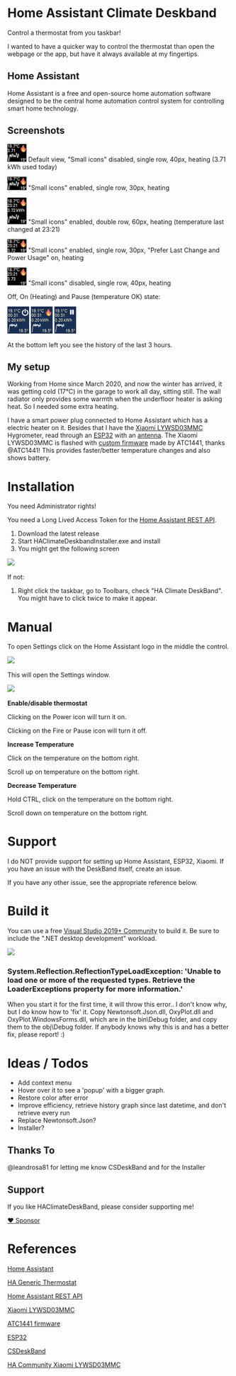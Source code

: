 # Home Assistant Climate Deskband

Control a thermostat from you taskbar!

I wanted to have a quicker way to control the thermostat than open the webpage or the app, but have it always available at my fingertips.

## Home Assistant

Home Assistant is a free and open-source home automation software designed to be the central home automation control system for controlling smart home technology.

## Screenshots

![](assets/DefaultView40Px.png) Default view, "Small icons" disabled, single row, 40px, heating (3.71 kWh used today)

![](assets/SingleRow30PxSmallIconsHeating.png) "Small icons" enabled, single row, 30px, heating

![](assets/DoubleRow60PxSmallIconsHeating.png) "Small icons" enabled, double row, 60px, heating (temperature last changed at 23:21)

![](assets/SingleRow30PxSmallIconsPreferLastChangePowerUsage.png) "Small icons" enabled, single row, 30px, "Prefer Last Change and Power Usage" on, heating

![](assets/SingleRow40PxHeating.png) "Small icons" disabled, single row, 40px, heating


Off, On (Heating) and Pause (temperature OK) state:

![](assets/ScreenshotOff.png)
![](assets/ScreenshotHeating.png)
![](assets/ScreenshotPause.png)

At the bottom left you see the history of the last 3 hours.

## My setup

Working from Home since March 2020, and now the winter has arrived, it was getting cold (17°C) in the garage to work all day, sitting still. The wall radiator only provides some warmth when the underfloor heater is asking heat. So I needed some extra heating.

I have a smart power plug connected to Home Assistant which has a electric heater on it. Besides that I have the [Xiaomi LYWSD03MMC](https://a.aliexpress.com/_BSEyaG) Hygrometer, read through an [ESP32](https://a.aliexpress.com/_B1IE4Y) with an [antenna](https://a.aliexpress.com/_B1fp7a). The Xiaomi LYWSD03MMC is flashed with [custom firmware](https://github.com/atc1441/ATC_MiThermometer) made by ATC1441, thanks @ATC1441! This provides faster/better temperature changes and also shows battery.

# Installation

You need Administrator rights!

You need a Long Lived Access Token for the [Home Assistant REST API](https://developers.home-assistant.io/docs/api/rest/).

1.  Download the latest release
2.  Start HAClimateDeskbandInstaller.exe and install
3.  You might get the following screen

![](https://user-images.githubusercontent.com/5886900/103490074-9243d500-4e19-11eb-9523-7ae4cf649721.png)

If not:

1.  Right click the taskbar, go to Toolbars, check "HA Climate DeskBand". You might have to click twice to make it appear.

# Manual

To open Settings click on the Home Assistant logo in the middle the control.

![](https://user-images.githubusercontent.com/5886900/103488786-ff526d00-4e0f-11eb-920c-fde3bbd99318.png)

This will open the Settings window.

![](https://user-images.githubusercontent.com/5886900/103456844-4e0de300-4cfa-11eb-85a8-b78b0b07ee31.png)

**Enable/disable thermostat**

Clicking on the Power icon will turn it on.

Clicking on the Fire or Pause icon will turn it off.

**Increase Temperature**

Click on the temperature on the bottom right.

Scroll up on temperature on the bottom right.

**Decrease Temperature**

Hold CTRL, click on the temperature on the bottom right.

Scroll down on temperature on the bottom right.

# Support

I do NOT provide support for setting up Home Assistant, ESP32, Xiaomi. If you have an issue with the DeskBand itself, create an issue.

If you have any other issue, see the appropriate reference below.

# Build it

You can use a free [Visual Studio 2019+ Community](https://visualstudio.microsoft.com/vs/community/) to build it. Be sure to include the ".NET desktop development" workload.

![](https://user-images.githubusercontent.com/5886900/103488252-4ee26a00-4e0b-11eb-88ca-10d720578148.png)

### System.Reflection.ReflectionTypeLoadException: 'Unable to load one or more of the requested types. Retrieve the LoaderExceptions property for more information.'

When you start it for the first time, it will throw this error.. I don't know why, but I do know how to 'fix' it. Copy Newtonsoft.Json.dll, OxyPlot.dll and OxyPlot.WindowsForms.dll, which are in the bin\\Debug folder, and copy them to the obj\\Debug folder. If anybody knows why this is and has a better fix, please report! :)

# Ideas / Todos

*   Add context menu
*   Hover over it to see a 'popup' with a bigger graph.
*   Restore color after error
*   Improve efficiency, retrieve history graph since last datetime, and don't retrieve every run
*   Replace Newtonsoft.Json?
*   Installer?

## Thanks To

@leandrosa81 for letting me know CSDeskBand and for the Installer

## Support

If you like HAClimateDeskBand, please consider supporting me!

[:heart: Sponsor](https://github.com/sponsors/KoalaBear84)

# References

[Home Assistant](https://www.home-assistant.io/)

[HA Generic Thermostat](https://www.home-assistant.io/integrations/generic_thermostat/)

[Home Assistant REST API](https://developers.home-assistant.io/docs/api/rest/)

[Xiaomi LYWSD03MMC](https://a.aliexpress.com/_BSEyaG)

[ATC1441 firmware](https://github.com/atc1441/ATC_MiThermometer)

[ESP32](https://a.aliexpress.com/_B1IE4Y)

[CSDeskBand](https://github.com/dsafa/CSDeskBand)

[HA Community Xiaomi LYWSD03MMC](https://community.home-assistant.io/search?q=Xiaomi%20LYWSD03MMC)
